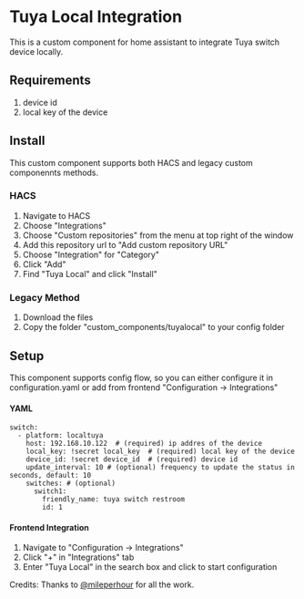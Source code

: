 # Tuya Local Integration
This is a custom component for home assistant to integrate Tuya switch device locally. 

## Requirements
1. device id 
1. local key of the device

## Install 
This custom component supports both HACS and legacy custom componennts methods. 

### HACS 
1. Navigate to HACS
1. Choose "Integrations"
1. Choose "Custom repositories" from the menu at top right of the window
1. Add this repository url to "Add custom repository URL" 
1. Choose "Integration" for "Category"
1. Click "Add" 
1. Find "Tuya Local" and click "Install"

### Legacy Method
1. Download the files
1. Copy the folder "custom_components/tuyalocal"  to your config folder


## Setup
This component supports config flow, so you can either configure it in configuration.yaml or add from frontend "Configuration -> Integrations"

#### YAML
```
switch:
  - platform: localtuya
    host: 192.168.10.122  # (required) ip addres of the device
    local_key: !secret local_key  # (required) local key of the device
    device_id: !secret device_id  # (required) device id 
    update_interval: 10 # (optional) frequency to update the status in seconds, default: 10
    switches: # (optional) 
      switch1:
        friendly_name: tuya switch restroom
        id: 1

```

#### Frontend Integration
1. Navigate to "Configuration -> Integrations"
1. Click "+" in "Integrations" tab
1. Enter "Tuya Local" in the search box and click to start configuration



Credits: Thanks to [@mileperhour](https://github.com/mileperhour/localtuya-homeassistant) for all the work.